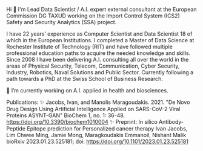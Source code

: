 Hi 👋 I'm Lead Data Scientist / A.I. expert external consultant at the European Commission DG TAXUD working on the Import Control System (ICS2) Safety and Security Analytics (SSA) project.

I have 22 years’ experience as Computer Scientist and Data Scientist 18 of which in the European Institutions. I completed a Master of Data Science at Rochester Institute of Technology (RIT) and have followed multiple professional education paths to acquire the needed knowledge and skills. Since 2008 I have been delivering A.I. consulting all over the world in the areas of Physical Security, Telecom, Communication, Cyber Security, Industry, Robotics, Naval Solutions and Public Sector.
Currently following a path towards a PhD at the Swiss School of Business Research.

🔭 I’m currently working on A.I. applied in health and biosciences.

Publications:
✨ Jacobs, Ivan, and Manolis Maragoudakis. 2021. "De Novo Drug Design Using Artificial Intelligence Applied on SARS-CoV-2 Viral Proteins ASYNT-GAN" BioChem 1, no. 1: 36-48. https://doi.org/10.3390/biochem1010004
✨ Preprint: 
In silico Antibody-Peptide Epitope prediction for Personalized cancer therapy
Ivan Jacobs, Lim Chwee Ming, Jamie Mong, Maragkoudakis Emmanoil, Nishant Malik
bioRxiv 2023.01.23.525181; doi: https://doi.org/10.1101/2023.01.23.525181
<!--
**ivanjacobs/ivanjacobs** is a ✨ _special_ ✨ repository because its `README.md` (this file) appears on your GitHub profile.

Here are some ideas to get you started:

- 🔭 I’m currently working on ...
- 🌱 I’m currently learning ...
- 👯 I’m looking to collaborate on ...
- 🤔 I’m looking for help with ...
- 💬 Ask me about ...
- 📫 How to reach me: ...
- 😄 Pronouns: ...
- ⚡ Fun fact: ...
-->
